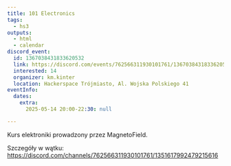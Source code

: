 ```yaml
---
title: 101 Electronics
tags:
  - hs3
outputs:
  - html
  - calendar
discord_event:
  id: 1367038431833620532
  link: https://discord.com/events/762566311930101761/1367038431833620532
  interested: 14
  organizer: km.kinter
  location: Hackerspace Trójmiasto, Al. Wojska Polskiego 41
eventInfo:
  dates:
    extra:
      2025-05-14 20:00-22:30: null

---
```


Kurs elektroniki prowadzony przez MagnetoField.

Szczegóły w wątku: https://discord.com/channels/762566311930101761/1351617992479215616
